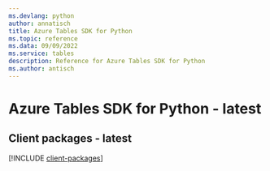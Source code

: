 ```yaml
---
ms.devlang: python
author: annatisch
title: Azure Tables SDK for Python
ms.topic: reference
ms.data: 09/09/2022
ms.service: tables
description: Reference for Azure Tables SDK for Python
ms.author: antisch
---
```

# Azure Tables SDK for Python - latest

## Client packages - latest
[!INCLUDE [client-packages](tables-client-index.md)]